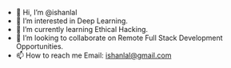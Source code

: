 - 👋 Hi, I’m @ishanlal
- 👀 I’m interested in Deep Learning.
- 🌱 I’m currently learning Ethical Hacking.
- 💞️ I’m looking to collaborate on Remote Full Stack Development Opportunities.
- 📫 How to reach me Email: ishanlal@gmail.com

<!---
ishanlal/ishanlal is a ✨ special ✨ repository because its `README.md` (this file) appears on your GitHub profile.
You can click the Preview link to take a look at your changes.
--->
